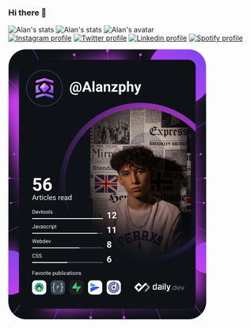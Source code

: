 ### Hi there 👋
<img src="https://github-readme-stats.vercel.app/api?username=Alanzphy&theme=blue-green" alt="Alan's stats">
<img src="https://github-readme-stats.vercel.app/api/top-langs/?username=Alanzphy&theme=blue-green" alt="Alan's stats">

<img lenght="140em" width="140em" src="https://cdn.discordapp.com/attachments/935686161836437575/935686240857112656/Alan_avatar.png" alt="Alan's avatar">

<div>
    <a href="https://www.instagram.com/alanzphy/" target="_blank" ><img src="https://img.shields.io/badge/Instagram-E4405F?style=for-the-badge&logo=instagram&logoColor=white" alt="Instagram profile" ><a/>
    <a href="https://twitter.com/Alanzphy" target="_blank"><img src="https://img.shields.io/badge/Twitter-1DA1F2?style=for-the-badge&logo=twitter&logoColor=white" alt="Twitter profile"><a/>
    <a href="https://www.linkedin.com/in/alan-ruiz-silva-103b72220/" target="_blank" ><img src="https://img.shields.io/badge/LinkedIn-0077B5?style=for-the-badge&logo=linkedin&logoColor=white" alt="Linkedin profile" ><a/>
    <a href="https://open.spotify.com/user/wmzn2o25mq9whtu456pjek80f" target="_blank" ><img src="https://img.shields.io/badge/Spotify-1ED760?&style=for-the-badge&logo=spotify&logoColor=white" alt="Spotify profile"><a/>
  <div/>

<a href="https://app.daily.dev/Alanzphy"><img src="devcard.svg" width="400" alt="Alan Ruiz's Dev Card"/></a>
